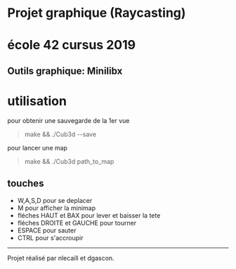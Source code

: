 # Projet graphique (Raycasting)
# école 42 cursus 2019

## **Outils graphique:** Minilibx

# utilisation
pour obtenir une sauvegarde de la 1er vue
> make && ./Cub3d --save 

pour lancer une map
> make && ./Cub3d path_to_map

## touches

* W,A,S,D pour se deplacer
* M pour afficher la minimap
* fléches HAUT et BAX pour lever et baisser la tete
* fléches DROITE et GAUCHE pour tourner
* ESPACE pour sauter
* CTRL pour s'accroupir

---------
Projet réalisé par nlecaill et dgascon.